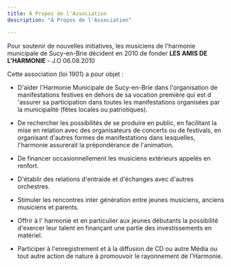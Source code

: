 ```yaml
---
title: À Propos de l'Association
description: "À Propos de l'Association"

---
```


Pour soutenir de nouvelles initiatives, les musiciens de l'harmonie municipale de Sucy-en-Brie décident en 2010 de fonder **LES AMIS DE L'HARMONIE** - J.O 06.08.2010

Cette association (loi 1901) a pour objet :

- D'aider l'Harmonie Municipale de Sucy-en-Brie dans l'organisation de manifestations festives
en dehors de sa vocation première qui est d 'assurer sa participation dans toutes
les manifestations organisées par la municipalité (fêtes locales ou patriotiques).

- De rechercher les possibilités de se produire en public, en facilitant la mise en relation
avec des organisateurs de concerts ou de festivals, en organisant d'autres formes de
manifestations dans lesquelles, l'harmonie assurerait la prépondérance de l'animation.

- De financer occasionnellement les musiciens extérieurs appelés en renfort.

- D'établir des relations d'entraide et d'échanges avec d'autres orchestres.

- Stimuler les rencontres inter génération entre jeunes musiciens, anciens musiciens et parents.

- Offrir à l' harmonie et en particulier aux jeunes débutants la possibilité d'exercer leur talent
en finançant une partie des investissements en matériel.

- Participer à l'enregistrement et à la diffusion de CD ou autre Média ou tout autre action
de nature à promouvoir le rayonnement de l'Harmonie.

